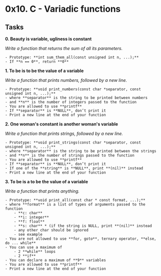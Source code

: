 # 0x10. C - Variadic functions

## Tasks

**0. Beauty is variable, ugliness is constant**

*Write a function that returns the sum of all its parameters.*

    - Prototype: **int sum_them_all(const unsigned int n, ...);**
    - If **n == 0**, return **0**

**1. To be is to be the value of a variable**

*Write a function that prints numbers, followed by a new line.*

    - Prototype: **void print_numbers(const char *separator, const unsigned int n, ...);**
    - where **separator** is the string to be printed between numbers
    - and **n** is the number of integers passed to the function
    - You are allowed to use **printf**
    - If **separator** is **NULL**, don’t print it
    - Print a new line at the end of your function

**2. One woman's constant is another woman's variable**

*Write a function that prints strings, followed by a new line.*

    - Prototype: **void print_strings(const char *separator, const unsigned int n, ...);**
    - where **separator** is the string to be printed between the strings
    - and **n** is the number of strings passed to the function
    - You are allowed to use **printf**
    - If **separator** is **NULL**, don’t print it
    - If one of the **string** is **NULL**, print **(nil)** instead
    - Print a new line at the end of your function

**3. To be is a to be the value of a variable**

*Write a function that prints anything.*

    - Prototype: **void print_all(const char * const format, ...);**
    - where **format** is a list of types of arguments passed to the function
        - **c: char**
        - **i: integer**
        - **f: float**
        - **s: char** * (if the string is NULL, print **(nil)** instead
        - any other char should be ignored
        - see example
    - You are not allowed to use **for, goto**, ternary operator, **else, do ... while**
    - You can use a maximum of
        - 2 **while** loops
        - 2 **if**
    - You can declare a maximum of **9** variables
    - You are allowed to use **printf**
    - Print a new line at the end of your function
